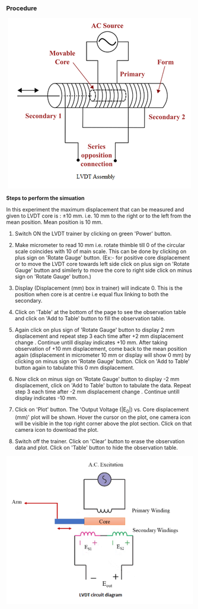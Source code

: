 ### Procedure


<div align="center">
<img class="img-fluid"  src="./images/plant.png" alt="">          
</div>


**Steps to perform the simuation**

In this experiment the maximum displacement that can be measured and given to LVDT core is : ±10 mm. i.e. 10 mm to the right or to the left from the mean position. Mean position is 10 mm.

1. Switch ON the LVDT trainer by clicking on green 'Power' button.

2. Make micrometer to read 10 mm i.e. rotate thimble till 0 of the circular scale coincides with 10 of main scale. This can be done by clicking on plus sign on 'Rotate Gauge' button. (Ex:- for positive core displacement or to move the LVDT core towards left side click on plus sign on 'Rotate Gauge' button and similerly to move the core to right side click on minus sign on 'Rotate Gauge' button.)

3. Display (Displacement (mm) box in trainer) will indicate 0. This is the position when core is at centre i.e equal flux linking to both the secondary.

4. Click on 'Table' at the bottom of the page to see the observation table and click on 'Add to Table' button to fill the observation table. 

5. Again click on plus sign of 'Rotate Gauge' button to display 2 mm displacement and repeat step 3 each time after +2 mm displacement change . Continue untill display indicates +10 mm. After taking observation of +10 mm displacement, come back to the mean position again (displacement in micrometer 10 mm or display will show 0 mm) by clicking on minus sign on 'Rotate Gauge' button. Click on 'Add to Table' button again to tabulate this 0 mm displacement.

6. Now click on minus sign on 'Rotate Gauge' button to display -2 mm displacement, click on 'Add to Table' button to tabulate the data. Repeat step 3 each time after -2 mm displacement change . Continue untill
display indicates -10 mm.

7. Click on 'Plot' button. The 'Output Voltage (|E<sub>0</sub>|) vs. Core displacement (mm)' plot will be shown. Hover the cursor on the plot, one camera icon will be visible in the top right corner above the plot section. Click on that camera icon to download the plot.

8. Switch off the trainer. Click on 'Clear' button to erase the observation data and plot. Click on 'Table' button to hide the observation table. 

<div align="center">
<img class="img-fluid"  src="./images/plant_scth.png" alt="">          
</div>


